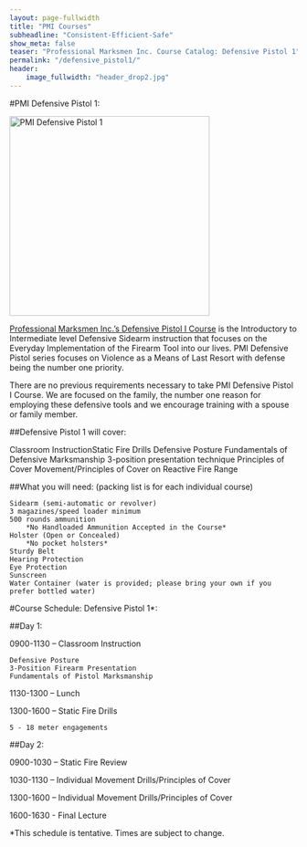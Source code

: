 ```yaml
---
layout: page-fullwidth
title: "PMI Courses"
subheadline: "Consistent-Efficient-Safe"
show_meta: false
teaser: "Professional Marksmen Inc. Course Catalog: Defensive Pistol 1"
permalink: "/defensive_pistol1/"
header:
    image_fullwidth: "header_drop2.jpg"
---
```



#PMI Defensive Pistol 1:

<a href="http://professionalmarksmen.com/defensive_pistol1" target="_blank"><img src="http://professionalmarksmen.com/images/defpist1.jpg" alt="PMI Defensive Pistol 1" style="width:350px;height:350px;">

[Professional Marksmen Inc.’s Defensive Pistol I Course][1] is the Introductory to Intermediate level Defensive Sidearm instruction that focuses on the Everyday Implementation of the Firearm Tool into our lives. PMI Defensive Pistol series focuses on Violence as a Means of Last Resort with defense being the number one priority.

There are no previous requirements necessary to take PMI Defensive Pistol I Course. We are focused on the family, the number one reason for employing these defensive tools and we encourage training with a spouse or family member.

##Defensive Pistol 1 will cover:

Classroom InstructionStatic Fire Drills
	Defensive Posture
    Fundamentals of Defensive Marksmanship
    3-position presentation technique
    Principles of Cover
    Movement/Principles of Cover on Reactive Fire Range

##What you will need:  (packing list is for each individual course)

    Sidearm (semi-automatic or revolver)
    3 magazines/speed loader minimum
    500 rounds ammunition
        *No Handloaded Ammunition Accepted in the Course*
    Holster (Open or Concealed)
        *No pocket holsters*
    Sturdy Belt
    Hearing Protection
    Eye Protection
    Sunscreen
    Water Container (water is provided; please bring your own if you prefer bottled water)

#Course Schedule:  Defensive Pistol 1*:

##Day 1:

0900-1130 – Classroom Instruction

    Defensive Posture
    3-Position Firearm Presentation
    Fundamentals of Pistol Marksmanship

1130-1300 – Lunch

1300-1600 – Static Fire Drills

    5 - 18 meter engagements

##Day 2:

0900-1030 – Static Fire Review

1030-1130 – Individual Movement Drills/Principles of Cover

1300-1600 – Individual Movement Drills/Principles of Cover

1600-1630 - Final Lecture

*This schedule is tentative.  Times are subject to change.




 [1]: https://store.professionalmarksmen.com/index.php?l=product_detail&p=1
 [2]: https://store.professionalmarksmen.com/index.php?l=product_detail&p=4
 [3]: https://store.professionalmarksmen.com/index.php?l=product_detail&p=5
 [4]: #
 [5]: #
 [6]: #
 [7]: #
 [8]: #
 [9]: #
 [10]: #